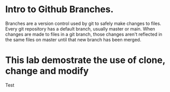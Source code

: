 # Intro to Github Branches.

Branches are a version control used by git to safely make changes to files. Every git repository 
has a default branch, usually master or main. When changes are made to files in a git branch, 
those changes aren't reflected in the same files on master until that new branch has been merged.


# This lab demostrate the use of clone, change and modify
Test

